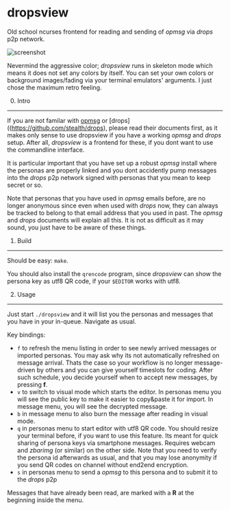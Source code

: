 dropsview
=========

Old school ncurses frontend for reading and sending of _opmsg_ via
_drops_ p2p network.

![screenshot](https://github.com/stealth/dropsview/blob/master/dropsview.jpg)

Nevermind the aggressive color; _dropsview_ runs in skeleton mode which means it
does not set any colors by itself. You can set your own colors or background
images/fading via your terminal emulators' arguments. I just chose the maximum
retro feeling.

0. Intro
--------

If you are not familar with [opmsg](https://github.com/stealth/opmsg) or
[drops]((https://github.com/stealth/drops), please read their documents first,
as it makes only sense to use dropsview if you have a working _opmsg_ and
_drops_ setup. After all, _dropsview_ is a frontend for these, if you dont want
to use the commandline interface.

It is particular important that you have set up a robust _opmsg_ install where
the personas are properly linked and you dont accidently pump messages into
the _drops_ p2p network signed with personas that you mean to keep secret or so.

Note that personas that you have used in _opmsg_ emails before, are no longer anonymous
since even when used with _drops_ now, they can always be tracked to belong to
that email address that you used in past. The _opmsg_ and _drops_ documents will explain
all this. It is not as difficult as it may sound, you just have to be
aware of these things.


1. Build
--------

Should be easy: `make`.

You should also install the `qrencode` program, since _dropsview_ can show
the persona key as utf8 QR code, if your `$EDITOR` works with utf8.

2. Usage
--------

Just start `./dropsview` and it will list you the personas and messages that
you have in your in-queue. Navigate as usual.

Key bindings:

* `f` to refresh the menu listing in order to see newly arrived messages or imported personas.
You may ask why its not automatically refreshed on message arrival. Thats the case so your
workflow is no longer message-driven by others and you can give yourself timeslots for
coding. After such schedule, you decide yourself when to accept new messages, by pressing __f__.
* `v` to switch to visual mode which starts the editor. In personas menu you will see
the public key to make it easier to copy&paste it for import. In message menu, you will
see the decrypted message.
* `b` in message menu to also burn the message after reading in visual mode.
* `q` in personas menu to start editor with utf8 QR code. You should resize
your terminal before, if you want to use this feature. Its meant for quick sharing
of persona keys via smartphone messages. Requires webcam and _zbarimg_ (or similar) on
the other side. Note that you need to verify the persona id afterwards as usual, and
that you may lose anonymity if you send QR codes on channel without end2end encryption.
* `s` in personas menu to send a _opmsg_ to this persona and to submit it to the _drops_ p2p

Messages that have already been read, are marked with a __R__ at the beginning inside
the menu.



